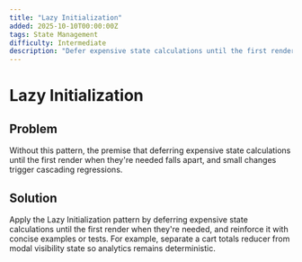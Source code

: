 ```yaml
---
title: "Lazy Initialization"
added: 2025-10-10T00:00:00Z
tags: State Management
difficulty: Intermediate
description: "Defer expensive state calculations until the first render when they're needed."
---
```

# Lazy Initialization

## Problem

Without this pattern, the premise that deferring expensive state calculations until the first render when they're needed falls apart, and small changes trigger cascading regressions.

## Solution

Apply the Lazy Initialization pattern by deferring expensive state calculations until the first render when they're needed, and reinforce it with concise examples or tests. For example, separate a cart totals reducer from modal visibility state so analytics remains deterministic.
